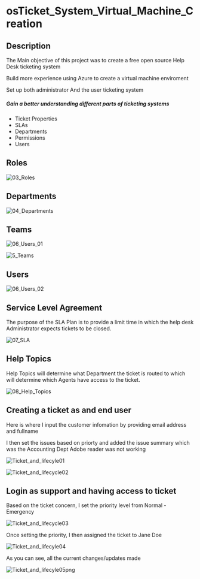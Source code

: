 <h1>osTicket_System_Virtual_Machine_Creation</h1>

<h2><b>Description</b></h2>
<p>The Main objective of this project was to create a free open source Help Desk ticketing system</p>
<p>Build more experience using Azure to create a virtual machine enviroment</p>
<p>Set up both administrator And the user ticketing system</p>

<h5><b>Gain a better understanding different parts of ticketing systems</b></h5>
<ul>
  <li>Ticket Properties</li>
  <li>SLAs</li>
  <li>Departments</li>
  <li>Permissions</li>
  <li>Users</li>
</ul>

<h2>Roles</h2>

![03_Roles](https://github.com/Keepcodingjoni619/osTicket_System_Virtual_Machine_Creation/assets/82996237/86dbbfbb-f348-4d12-a73e-597286e56e35)

<h2>Departments</h2>

![04_Departments](https://github.com/Keepcodingjoni619/osTicket_System_Virtual_Machine_Creation/assets/82996237/a83a8f04-d139-47b7-87ba-f08870c394c8)

<h2>Teams</h2>

![06_Users_01](https://github.com/Keepcodingjoni619/osTicket_System_Virtual_Machine_Creation/assets/82996237/5ab48c02-7e25-49fb-ab31-9b8bd8052f19)


![5_Teams](https://github.com/Keepcodingjoni619/osTicket_System_Virtual_Machine_Creation/assets/82996237/241cc59e-b966-4808-9ae4-12223d194607)


<h2>Users</h2>

![06_Users_02](https://github.com/Keepcodingjoni619/osTicket_System_Virtual_Machine_Creation/assets/82996237/435dc1eb-45db-462d-9359-e7cd4ec02680)

<h2>Service Level Agreement</h2>
<p> The purpose of the SLA Plan is to provide a limit time in which the help desk Administrator expects tickets to be closed.</p>

![07_SLA](https://github.com/Keepcodingjoni619/osTicket_System_Virtual_Machine_Creation/assets/82996237/d8e61346-1a30-462f-ab15-ef5db5b2e5e4)

<h2>Help Topics</h2>
<p>Help Topics will determine what Department the ticket is routed to which will determine which Agents have access to the ticket.</p>

![08_Help_Topics](https://github.com/Keepcodingjoni619/osTicket_System_Virtual_Machine_Creation/assets/82996237/c1105754-5883-4dbe-8ac8-9a61a6e0bc4c)

<h2>Creating a ticket as and end user</h2>
<p>Here is where I input the customer infomation by providing email address and fullname</p>
<p>I then set the issues based on priorty and added the issue summary which was the Accounting Dept Adobe reader was not working</p>

![Ticket_and_lifecyle01](https://github.com/Keepcodingjoni619/osTicket_System_Virtual_Machine_Creation/assets/82996237/a5067ffb-311f-40ed-8499-c7416d2b6e37)

![Ticket_and_lifecycle02](https://github.com/Keepcodingjoni619/osTicket_System_Virtual_Machine_Creation/assets/82996237/a93e5d52-4dad-41c6-9b78-477ecbc7d943)

<h2>Login as support and having access to ticket</h2>
<p>Based on the ticket concern, I set the priority level from Normal - Emergency</p>

![Ticket_and_lifecycle03](https://github.com/Keepcodingjoni619/osTicket_System_Virtual_Machine_Creation/assets/82996237/f3319004-50f4-41fe-a944-73377a16531d)

<p>Once setting the priority, I then assigned the ticket to Jane Doe</p>


![Ticket_and_lifecyle04](https://github.com/Keepcodingjoni619/osTicket_System_Virtual_Machine_Creation/assets/82996237/ea989f18-3616-4efd-ac30-fe001b36b11f)

<p>As you can see, all the current changes/updates made</p>

![Ticket_and_lifecyle05png](https://github.com/Keepcodingjoni619/osTicket_System_Virtual_Machine_Creation/assets/82996237/5a57efd0-d800-4517-a863-c94e5abea281)
